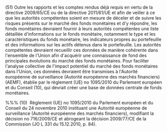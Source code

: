 (51) Outre les rapports et les comptes rendus déjà requis en vertu de la directive 2009/65/CE ou de la directive 2011/61/UE et afin de veiller à ce que les autorités compétentes soient en mesure de déceler et de suivre les risques présents sur le marché des fonds monétaires et d'y répondre, les fonds monétaires devraient fournir à leurs autorités compétentes une liste détaillée d'informations sur le fonds monétaire, notamment le type et les caractéristiques du fonds monétaire, les indicateurs propres au portefeuille et des informations sur les actifs détenus dans le portefeuille. Les autorités compétentes devraient recueillir ces données de manière cohérente dans l'ensemble de l'Union afin d'acquérir une connaissance de fond des principales évolutions du marché des fonds monétaires. Pour faciliter l'analyse collective de l'impact potentiel du marché des fonds monétaires dans l'Union, ces données devraient être transmises à l'Autorité européenne de surveillance (Autorité européenne des marchés financiers) (AEMF), établie par le règlement (UE) no 1095/2010 du Parlement européen et du Conseil (10), qui devrait créer une base de données centrale de fonds monétaires.

%%% (10)  Règlement (UE) no 1095/2010 du Parlement européen et du Conseil du 24 novembre 2010 instituant une Autorité européenne de surveillance (Autorité européenne des marchés financiers), modifiant la décision no 716/2009/CE et abrogeant la décision 2009/77/CE de la Commission (JO L 331 du 15.12.2010, p. 84).
